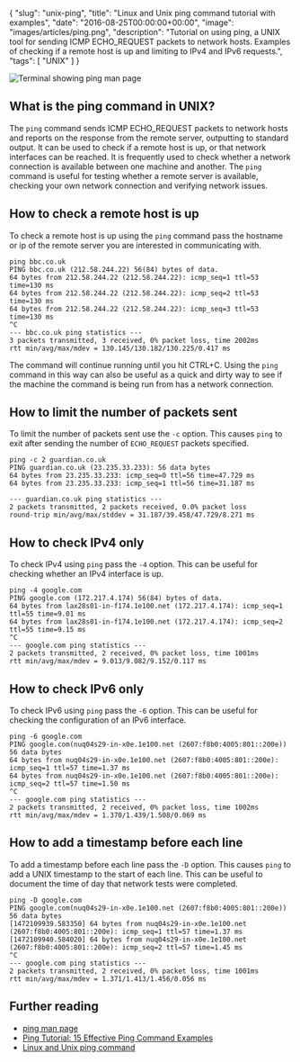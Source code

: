 {
  "slug": "unix-ping",
  "title": "Linux and Unix ping command tutorial with examples",
  "date": "2016-08-25T00:00:00+00:00",
  "image": "images/articles/ping.png",
  "description": "Tutorial on using ping, a UNIX tool for sending ICMP ECHO_REQUEST packets to network hosts. Examples of checking if a remote host is up and limiting to IPv4 and IPv6 requests.",
  "tags": [
    "UNIX"
  ]
}

![Terminal showing ping man page][2]

## What is the ping command in UNIX?

The `ping` command sends ICMP ECHO_REQUEST packets to network hosts and reports on the response from the remote server, outputting to standard output. It can be used to check if a remote host is up, or that network interfaces can be reached. It is frequently used to check whether a network connection is available between one machine and another. The `ping` command is useful for testing whether a remote server is available, checking your own network connection and verifying network issues. 

## How to check a remote host is up

To check a remote host is up using the `ping` command pass the hostname or ip of the remote server you are interested in communicating with.

    ping bbc.co.uk
    PING bbc.co.uk (212.58.244.22) 56(84) bytes of data.
    64 bytes from 212.58.244.22 (212.58.244.22): icmp_seq=1 ttl=53 time=130 ms
    64 bytes from 212.58.244.22 (212.58.244.22): icmp_seq=2 ttl=53 time=130 ms
    64 bytes from 212.58.244.22 (212.58.244.22): icmp_seq=3 ttl=53 time=130 ms
    ^C
    --- bbc.co.uk ping statistics ---
    3 packets transmitted, 3 received, 0% packet loss, time 2002ms
    rtt min/avg/max/mdev = 130.145/130.182/130.225/0.417 ms

The command will continue running until you hit CTRL+C. Using the `ping` command in this way can also be useful as a quick and dirty way to see if the machine the command is being run from has a network connection. 

## How to limit the number of packets sent

To limit the number of packets sent use the `-c` option. This causes `ping` to exit after sending the number of `ECHO_REQUEST` packets specified. 

    ping -c 2 guardian.co.uk
    PING guardian.co.uk (23.235.33.233): 56 data bytes
    64 bytes from 23.235.33.233: icmp_seq=0 ttl=56 time=47.729 ms
    64 bytes from 23.235.33.233: icmp_seq=1 ttl=56 time=31.187 ms

    --- guardian.co.uk ping statistics ---
    2 packets transmitted, 2 packets received, 0.0% packet loss
    round-trip min/avg/max/stddev = 31.187/39.458/47.729/8.271 ms

## How to check IPv4 only

To check IPv4 using `ping` pass the `-4` option. This can be useful for checking whether an IPv4 interface is up.

    ping -4 google.com
    PING google.com (172.217.4.174) 56(84) bytes of data.
    64 bytes from lax28s01-in-f174.1e100.net (172.217.4.174): icmp_seq=1 ttl=55 time=9.01 ms
    64 bytes from lax28s01-in-f174.1e100.net (172.217.4.174): icmp_seq=2 ttl=55 time=9.15 ms
    ^C
    --- google.com ping statistics ---
    2 packets transmitted, 2 received, 0% packet loss, time 1001ms
    rtt min/avg/max/mdev = 9.013/9.082/9.152/0.117 ms

## How to check IPv6 only

To check IPv6 using `ping` pass the `-6` option. This can be useful for checking the configuration of an IPv6 interface. 

    ping -6 google.com
    PING google.com(nuq04s29-in-x0e.1e100.net (2607:f8b0:4005:801::200e)) 56 data bytes
    64 bytes from nuq04s29-in-x0e.1e100.net (2607:f8b0:4005:801::200e): icmp_seq=1 ttl=57 time=1.37 ms
    64 bytes from nuq04s29-in-x0e.1e100.net (2607:f8b0:4005:801::200e): icmp_seq=2 ttl=57 time=1.50 ms
    ^C
    --- google.com ping statistics ---
    2 packets transmitted, 2 received, 0% packet loss, time 1002ms
    rtt min/avg/max/mdev = 1.370/1.439/1.508/0.069 ms

## How to add a timestamp before each line

To add a timestamp before each line pass the `-D` option. This causes `ping` to add a UNIX timestamp to the start of each line. This can be useful to document the time of day that network tests were completed. 

    ping -D google.com
    PING google.com(nuq04s29-in-x0e.1e100.net (2607:f8b0:4005:801::200e)) 56 data bytes
    [1472109939.583350] 64 bytes from nuq04s29-in-x0e.1e100.net (2607:f8b0:4005:801::200e): icmp_seq=1 ttl=57 time=1.37 ms
    [1472109940.584020] 64 bytes from nuq04s29-in-x0e.1e100.net (2607:f8b0:4005:801::200e): icmp_seq=2 ttl=57 time=1.45 ms
    ^C
    --- google.com ping statistics ---
    2 packets transmitted, 2 received, 0% packet loss, time 1001ms
    rtt min/avg/max/mdev = 1.371/1.413/1.456/0.056 ms

## Further reading

* [ping man page][1]
* [Ping Tutorial: 15 Effective Ping Command Examples][3]
* [Linux and Unix ping command][4]

[1]: http://linux.die.net/man/8/ping
[2]: https://shapeshed.com/images/articles/ping.png "Linux and Unix ping command"
[3]: http://www.thegeekstuff.com/2009/11/ping-tutorial-13-effective-ping-command-examples/
[4]: http://www.computerhope.com/unix/uping.htm
